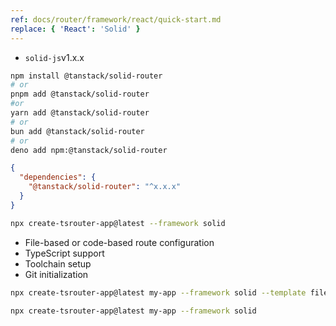 ```yaml
---
ref: docs/router/framework/react/quick-start.md
replace: { 'React': 'Solid' }
---
```


[//]: # 'Requirements'

- `solid-js`v1.x.x

[//]: # 'Requirements'
[//]: # 'installCommand'

```sh
npm install @tanstack/solid-router
# or
pnpm add @tanstack/solid-router
#or
yarn add @tanstack/solid-router
# or
bun add @tanstack/solid-router
# or
deno add npm:@tanstack/solid-router
```

[//]: # 'installCommand'
[//]: # 'packageJson'

```json
{
  "dependencies": {
    "@tanstack/solid-router": "^x.x.x"
  }
}
```

[//]: # 'packageJson'
[//]: # 'createAppCommand'

```sh
npx create-tsrouter-app@latest --framework solid
```

[//]: # 'createAppCommand'
[//]: # 'CLIPrompts'

- File-based or code-based route configuration
- TypeScript support
- Toolchain setup
- Git initialization

[//]: # 'CLIPrompts'
[//]: # 'createAppCommandFileBased'

```sh
npx create-tsrouter-app@latest my-app --framework solid --template file-router
```

[//]: # 'createAppCommandFileBased'
[//]: # 'createAppCommandCodeBased'

```sh
npx create-tsrouter-app@latest my-app --framework solid
```

[//]: # 'createAppCommandCodeBased'
